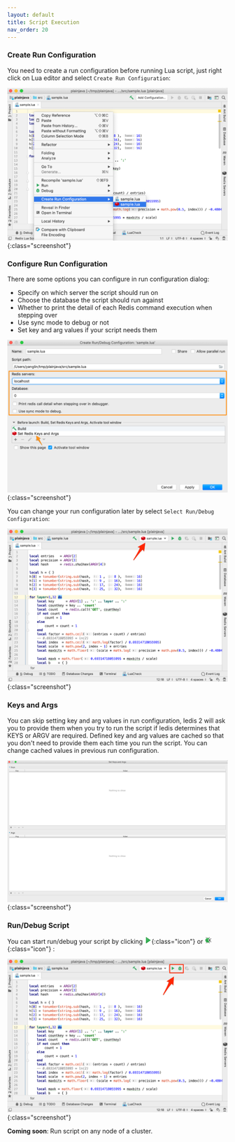 ```yaml
---
layout: default
title: Script Execution
nav_order: 20
---
```


### Create Run Configuration
You need to create a run configuration before running Lua script, just right click on Lua editor and select ```Create Run Configuration```: 

![create run configuration](/assets/images/script-exec/create-run-configuration2.png){:class="screenshot"}

### Configure Run Configuration
There are some options you can configure in run configuration dialog:
* Specify on which server the script should run on
* Choose the database the script should run against
* Whether to print the detail of each Redis command execution when stepping over
* Use sync mode to debug or not
* Set key and arg values if your script needs them

![run configuration](/assets/images/script-exec/run-configuration2.png){:class="screenshot"}

You can change your run configuration later by select ```Select Run/Debug Configuration```:

![config run configuration](/assets/images/script-exec/config-run-configuration2.png){:class="screenshot"}

### Keys and Args
You can skip setting key and arg values in run configuration, Iedis 2 will ask you to provide them when you try to run the script if Iedis determines that KEYS or ARGV are required.
Defined key and arg values are cached so that you don't need to provide them each time you run the script. You can change cached values in previous run configuration.

![key arg values](/assets/images/script-exec/key-arg-values.png){:class="screenshot"}

### Run/Debug Script
You can start run/debug your script by clicking ![execute](/assets/images/script-exec/execute.png){:class="icon"} or ![debug](/assets/images/script-exec/debug.png){:class="icon"} :

![run debug](/assets/images/script-exec/run-debug2.png){:class="screenshot"}

**Coming soon**: Run script on any node of a cluster. 